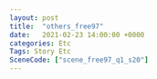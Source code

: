 ```yaml
---
layout: post
title:  "others_free97"
date:   2021-02-23 14:00:00 +0000
categories: Etc
Tags: Story Etc
SceneCode: ["scene_free97_q1_s20"]
---
```

